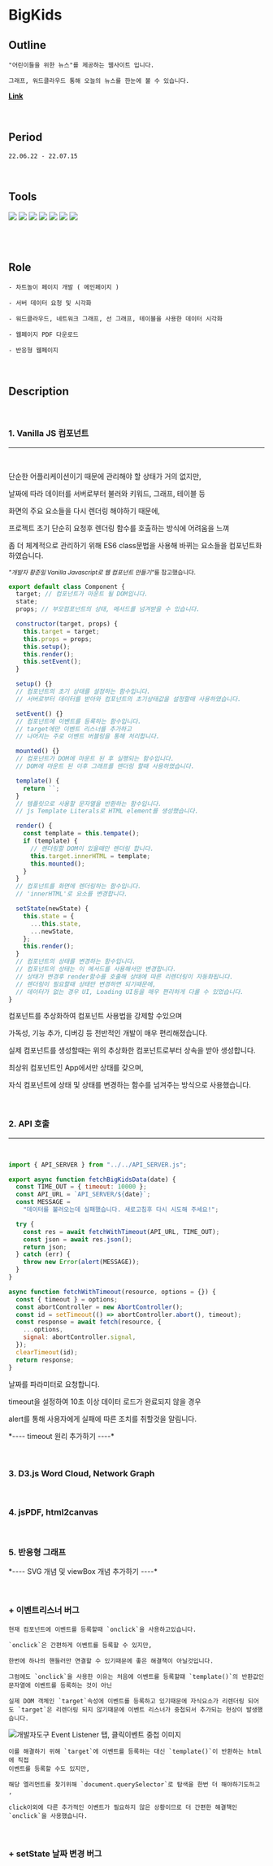 # <b>BigKids</b>

## <b>Outline</b>

```
"어린이들을 위한 뉴스"를 제공하는 웹사이트 입니다.

그래프, 워드클라우드 통해 오늘의 뉴스를 한눈에 볼 수 있습니다.
```

<strong><a target="_blank" href="https://bigkids.co.kr">Link</a></strong>

<br>

## <b>Period</b>

```
22.06.22 - 22.07.15
```

<br>

## <b>Tools</b>

<img src="https://img.shields.io/badge/JavaScript-F7DF1E?style&logo=JavaScript&logoColor=white"/> <img src="https://img.shields.io/badge/Babel 6.23.0-F9DC3E?style&logo=babel&logoColor=white"/> <img src="https://img.shields.io/badge/Webpack 5.73.0-8DD6F9?style&logo=webpack&logoColor=white"/> <img src="https://img.shields.io/badge/D3.js 5.16.0-F9A03C?style&logo=D3.js&logoColor=white"/> <img src="https://img.shields.io/badge/Chart.js 3.7.1-FF6384?style&logo=D3.js&logoColor=white"/> <img src="https://img.shields.io/badge/jsPDF 2.5.1-8c5cdb?style&logo=pdf&logoColor=white"/> <img src="https://img.shields.io/badge/html2canvas 1.4.1-679e38?style&logo=&logoColor=white"/>

<br><br>

## <b>Role</b>

```
- 차트놀이 페이지 개발 ( 메인페이지 )

- 서버 데이터 요청 및 시각화

- 워드클라우드, 네트워크 그래프, 선 그래프, 테이블을 사용한 데이터 시각화

- 웹페이지 PDF 다운로드

- 반응형 웹페이지
```

<br>

## <b>Description</b>

<br>

### <b>1. Vanilla JS 컴포넌트</b>

<hr>

<br>

단순한 어플리케이션이기 때문에 관리해야 할 상태가 거의 없지만,

날짜에 따라 데이터를 서버로부터 불러와 키워드, 그래프, 테이블 등

화면의 주요 요소들을 다시 렌더링 해야하기 때문에,

프로젝트 초기 단순히 요청후 렌더링 함수를 호출하는 방식에 어려움을 느껴

좀 더 체계적으로 관리하기 위해 ES6 class문법을 사용해 바뀌는 요소들을 컴포넌트화 하였습니다.

<small><i>"개발자 황준일 Vanilla Javascript로 웹 컴포넌트 만들기"</i>를 참고했습니다.</small>

```javascript
export default class Component {
  target; // 컴포넌트가 마운트 될 DOM입니다.
  state;
  props; // 부모컴포넌트의 상태, 메서드를 넘겨받을 수 있습니다.

  constructor(target, props) {
    this.target = target;
    this.props = props;
    this.setup();
    this.render();
    this.setEvent();
  }

  setup() {}
  // 컴포넌트의 초기 상태를 설정하는 함수입니다.
  // 서버로부터 데이터를 받아와 컴포넌트의 초기상태값을 설정할때 사용하였습니다.

  setEvent() {}
  // 컴포넌트에 이벤트를 등록하는 함수입니다.
  // target에만 이벤트 리스너를 추가하고
  // 나머지는 주로 이벤트 버블링을 통해 처리합니다.

  mounted() {}
  // 컴포넌트가 DOM에 마운트 된 후 실행되는 함수입니다.
  // DOM에 마운트 된 이후 그래프를 렌더링 할때 사용하였습니다.

  template() {
    return ``;
  }
  // 템플릿으로 사용할 문자열을 반환하는 함수입니다.
  // js Template Literals로 HTML element를 생성했습니다.

  render() {
    const template = this.tempate();
    if (template) {
      // 렌더링할 DOM이 있을때만 렌더링 합니다.
      this.target.innerHTML = template;
      this.mounted();
    }
  }
  // 컴포넌트를 화면에 렌더링하는 함수입니다.
  // 'innerHTML'로 요소를 변경합니다.

  setState(newState) {
    this.state = {
      ...this.state,
      ...newState,
    };
    this.render();
  }
  // 컴포넌트의 상태를 변경하는 함수입니다.
  // 컴포넌트의 상태는 이 메서드를 사용해서만 변경합니다.
  // 상태가 변경후 render함수를 호출해 상태에 따른 리렌더링이 자동화됩니다.
  // 렌더링이 필요할때 상태만 변경하면 되기때문에,
  // 데이터가 없는 경우 UI, Loading UI등을 매우 편리하게 다룰 수 있었습니다.
}
```

컴포넌트를 추상화하여 컴포넌트 사용법을 강제할 수있으며

가독성, 기능 추가, 디버깅 등 전반적인 개발이 매우 편리해졌습니다.

실제 컴포넌트를 생성할때는 위의 추상화한 컴포넌트로부터 상속을 받아 생성합니다.

최상위 컴포넌트인 App에서만 상태를 갖으며,

자식 컴포넌트에 상태 및 상태를 변경하는 함수를 넘겨주는 방식으로 사용했습니다.

<br>

### <b>2. API 호출</b>

<hr>

<br>

```javascript
import { API_SERVER } from "../../API_SERVER.js";

export async function fetchBigKidsData(date) {
  const TIME_OUT = { timeout: 10000 };
  const API_URL = `API_SERVER/${date}`;
  const MESSAGE =
    "데이터를 불러오는데 실패했습니다. 새로고침후 다시 시도해 주세요!";

  try {
    const res = await fetchWithTimeout(API_URL, TIME_OUT);
    const json = await res.json();
    return json;
  } catch (err) {
    throw new Error(alert(MESSAGE));
  }
}

async function fetchWithTimeout(resource, options = {}) {
  const { timeout } = options;
  const abortController = new AbortController();
  const id = setTimeout(() => abortController.abort(), timeout);
  const response = await fetch(resource, {
    ...options,
    signal: abortController.signal,
  });
  clearTimeout(id);
  return response;
}
```

날짜를 파라미터로 요청합니다.

timeout을 설정하여 10초 이상 데이터 로드가 완료되지 않을 경우

alert를 통해 사용자에게 실패에 따른 조치를 취할것을 알림니다.

\*---- timeout 원리 추가하기 ----\*

<br>

### <b>3. D3.js Word Cloud, Network Graph</b>

<br>

### <b>4. jsPDF, html2canvas </b>

<br>

### <b>5. 반응형 그래프</b>

\*---- SVG 개념 및 viewBox 개념 추가하기 ----\*

<br>

### <b>+ 이벤트리스너 버그</b>

```
현재 컴포넌트에 이벤트를 등록할때 `onclick`을 사용하고있습니다.

`onclick`은 간편하게 이벤트를 등록할 수 있지만,

한번에 하나의 핸들러만 연결할 수 있기때문에 좋은 해결책이 아닐것입니다.

그럼에도 `onclick`을 사용한 이유는 처음에 이벤트를 등록할떄 `template()`의 반환값인 문자열에 이벤트를 등록하는 것이 아닌

실제 DOM 객체인 `target`속성에 이벤트를 등록하고 있기때문에 자식요소가 리렌더링 되어도 `target`은 리렌더링 되지 않기때문에 이벤트 리스너가 중첩되서 추가되는 현상이 발생했습니다.
```

<img alt="개발자도구 Event Listener 탭, 클릭이벤트 중첩 이미지" src="./image/evt.png" />

```
이를 해결하기 위해 `target`에 이벤트를 등록하는 대신 `template()`이 반환하는 html에 직접
이벤트를 등록할 수도 있지만,

해당 엘리먼트를 찾기위해 `document.querySelector`로 탐색을 한번 더 해야하기도하고 ,

click이외에 다른 추가적인 이벤트가 필요하지 않은 상황이므로 더 간편한 해결책인 `onclick`을 사용했습니다.
```

<br>

### <b>+ setState 날짜 변경 버그 </b>
